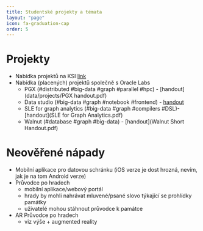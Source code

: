 ```yaml
---
title: Studentské projekty a témata
layout: "page"
icon: fa-graduation-cap
order: 5
---
```


Projekty
==========
- Nabídka projektů na KSI [link](http://www.ksi.mff.cuni.cz/cs/page.php?page=projects)
- Nabídka (placených) projektů společně s Oracle Labs
  - PGX (#distributed #big-data #graph #parallel #hpc) - [handout](data/projects/PGX handout.pdf)
  - Data studio (#big-data #graph #notebook #frontend) - [handout](data/projetcs/data_studio_handout.pdf)
  - SLE for graph analytics (#big-data #graph #compilers #DSL)- [handout](SLE for Graph Analytics.pdf)
  - Walnut (#database #graph #big-data) - [handout](Walnut Short Handout.pdf)

Neověřené nápady 
=========
- Mobilní aplikace pro datovou schránku (iOS verze je dost hrozná, nevím, jak je na tom Android verze)
- Průvodce po hradech 
    - mobilní aplikace/webový portál
	- hrady by mohli nahrávat mluvené/psané slovo týkající se prohlídky památky
	- uživatelé mohou stáhnout průvodce k památce
- AR Průvodce po hradech
	- viz výše + augmented reality

